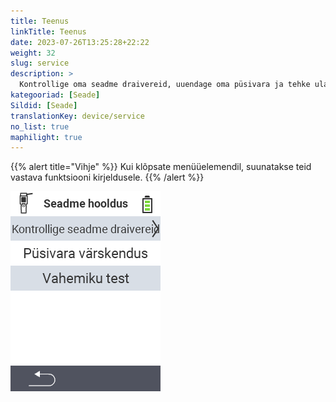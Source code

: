 ```yaml
---
title: Teenus
linkTitle: Teenus
date: 2023-07-26T13:25:28+22:22
weight: 32
slug: service
description: >
  Kontrollige oma seadme draivereid, uuendage oma püsivara ja tehke ulatuse test
kategooriad: [Seade]
Sildid: [Seade]
translationKey: device/service
no_list: true
maphilight: true
---
```

{{% alert title="Vihje" %}}
Kui klõpsate menüüelemendil, suunatakse teid vastava funktsiooni kirjeldusele.
{{% /alert %}}

<img src="menu.png" alt="VitalControl Teenus" title="Teenus" usemap="#workmap" class="maphilight" />

<map name="workmap">
  <area shape="rect" coords="2,42,238,82" alt="Kontrollige seadme draivereid" title="Juhised oma seadme draiverite kontrollimiseks leiate siit&#10;Hiireklõps: ava dokumentatsioon" href="/et/docs/diagnosis/hardware/">
  <area shape="rect" coords="2,82,238,122" alt="Püsivara uuendus" title="Juhised oma püsivara uuendamiseks leiate siit&#10;Hiireklõps: ava dokumentatsioon" href="/et/docs/firmware/update/">
  <area shape="rect" coords="2,122,238,162" alt="Ulatus test" title="Juhised ulatuse testi tegemiseks leiate siit&#10;Hiireklõps: ava dokumentatsioon" href="/et/docs/diagnosis/rfid-scan/">

  <area shape="rect" coords="2,282,120,319" alt="Tagasi" title="Hüppa tagasi ühe taseme võrra&#10;Hiireklõps: ava dokumentatsioon" href="/et/docs/device/">
</map>
